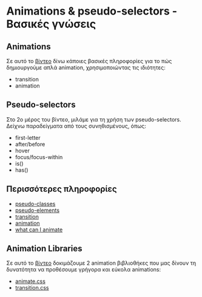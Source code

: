 # Animations & pseudo-selectors - Βασικές γνώσεις

## Animations
Σε αυτό το [βίντεο](https://youtu.be/Y7D2RL8YnqU) δίνω κάποιες βασικές πληροφορίες για το 
πώς δημιουργούμε απλά animation, χρησιμοποιώντας τις ιδιότητες:
- transition
- animation

## Pseudo-selectors
Στο 2ο μέρος του βίντεο, μιλάμε για τη χρήση των pseudo-selectors. Δείχνω παραδείγματα από τους συνηθισμένους, όπως:
- first-letter
- after/before
- hover
- focus/focus-within
- is()
- has()

## Περισσότερες πληροφορίες
- [pseudo-classes](https://developer.mozilla.org/en-US/docs/Web/CSS/Pseudo-classes#location_pseudo-classes)
- [pseudo-elements](https://developer.mozilla.org/en-US/docs/Web/CSS/Pseudo-elements)
- [transition](https://developer.mozilla.org/en-US/docs/Web/CSS/transition)
- [animation](https://developer.mozilla.org/en-US/docs/Web/CSS/animation)
- [what can I animate](https://developer.mozilla.org/en-US/docs/Web/CSS/CSS_animated_properties)

## Animation Libraries
Σε αυτό το [βίντεο](https://youtu.be/unnATduX5Us) δοκιμάζουμε 2 animation βιβλιοθήκες που μας δίνουν τη δυνατότητα να προθέσουμε γρήγορα και εύκολα animations:
- [animate.css](https://animate.style/)
- [transition.css](https://www.transition.style/)